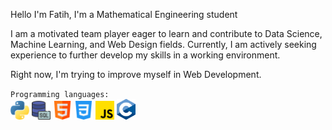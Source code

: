 <p>Hello I'm Fatih, I'm a Mathematical Engineering student</p>

<p>I am a motivated team player eager to learn and contribute to Data
    Science, Machine Learning, and Web Design fields.
    Currently, I am actively seeking experience to further
    develop my skills in a working environment.
</p>

<p> Right now, I'm trying to improve myself in Web Development.</p>
<div>
    <code>Programming languages:</code>
</div>
<div style="display: block;">
    <img src="images/python.png" alt="python" width=30px>
    <img src="images/sql.png" alt="sql" width=30px>
    <img src="images/html.png" alt="html" width=30px>
    <img src="images/css-3.png" alt="css" width=30px>
    <img src="images/js.png" alt="js" width=30px>
    <img src="images/c-lang.png" alt="c-lang" width=30px>
</div>
